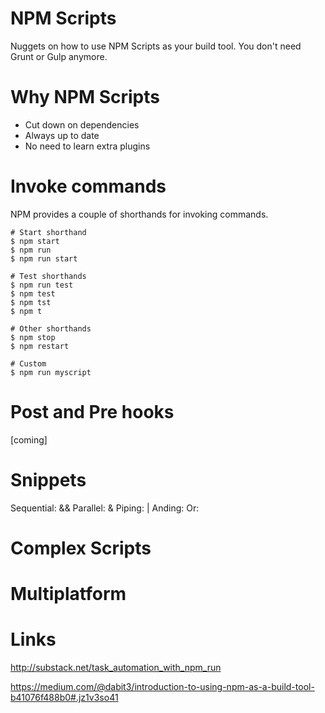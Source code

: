 # NPM Scripts
Nuggets on how to use NPM Scripts as your build tool. You don't need Grunt or Gulp anymore.

# Why NPM Scripts
* Cut down on dependencies
* Always up to date
* No need to learn extra plugins

# Invoke commands
NPM provides a couple of shorthands for invoking commands.
```
# Start shorthand
$ npm start
$ npm run
$ npm run start

# Test shorthands
$ npm run test
$ npm test
$ npm tst
$ npm t

# Other shorthands
$ npm stop
$ npm restart

# Custom
$ npm run myscript
```

# Post and Pre hooks
[coming]

# Snippets
Sequential: &&
Parallel: &
Piping: |
Anding:
Or:

# Complex Scripts


# Multiplatform

# Links
http://substack.net/task_automation_with_npm_run

https://medium.com/@dabit3/introduction-to-using-npm-as-a-build-tool-b41076f488b0#.jz1v3so41
